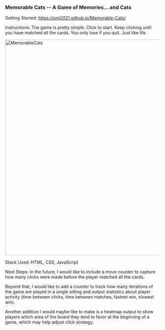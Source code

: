 ### Memorable Cats -- A Game of Memories... and Cats

Getting Started: https://smj2021.github.io/Memorable-Cats/

Instructions: The game is pretty simple. Click to start. Keep clicking until you have matched all the cards. You only lose if you quit. Just like life.


<img width="703" alt="MemorableCats" src="https://user-images.githubusercontent.com/88636790/135160217-2d5a0d54-7b68-41bd-a928-da8fcaf76f59.png">


Stack Used: HTML, CSS, JavaScript

Next Steps: In the future, I would like to include a move counter to capture how many clicks were made before the player matched all the cards.

Beyond that, I would like to add a counter to track how many iterations of the game are played in a single sitting and output statistics about player activity (time between clicks, time between matches, fastest win, slowest win).

Another addition I would maybe like to make is a heatmap output to show players which area of the board they tend to favor at the beginning of a game, which may help adjust click strategy.
